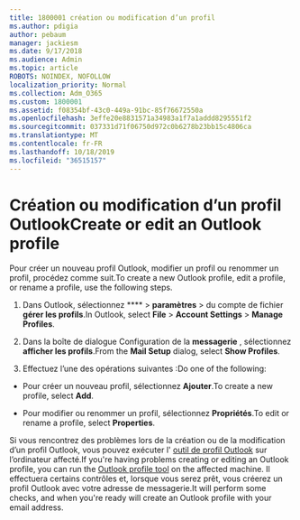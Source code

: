 ```yaml
---
title: 1800001 création ou modification d’un profil
ms.author: pdigia
author: pebaum
manager: jackiesm
ms.date: 9/17/2018
ms.audience: Admin
ms.topic: article
ROBOTS: NOINDEX, NOFOLLOW
localization_priority: Normal
ms.collection: Adm_O365
ms.custom: 1800001
ms.assetid: f08354bf-43c0-449a-91bc-85f76672550a
ms.openlocfilehash: 3effe20e8831571a34983a1f7a1addd8295551f2
ms.sourcegitcommit: 037331d71f06750d972c0b6278b23bb15c4806ca
ms.translationtype: MT
ms.contentlocale: fr-FR
ms.lasthandoff: 10/18/2019
ms.locfileid: "36515157"
---
```

# <a name="create-or-edit-an-outlook-profile"></a><span data-ttu-id="cf34f-102">Création ou modification d’un profil Outlook</span><span class="sxs-lookup"><span data-stu-id="cf34f-102">Create or edit an Outlook profile</span></span>

<span data-ttu-id="cf34f-103">Pour créer un nouveau profil Outlook, modifier un profil ou renommer un profil, procédez comme suit.</span><span class="sxs-lookup"><span data-stu-id="cf34f-103">To create a new Outlook profile, edit a profile, or rename a profile, use the following steps.</span></span>
  
1. <span data-ttu-id="cf34f-104">Dans Outlook, sélectionnez \*\*\*\* \> **paramètres** \> du compte de fichier **gérer les profils**.</span><span class="sxs-lookup"><span data-stu-id="cf34f-104">In Outlook, select **File** \> **Account Settings** \> **Manage Profiles**.</span></span>
    
2. <span data-ttu-id="cf34f-105">Dans la boîte de dialogue Configuration de la **messagerie** , sélectionnez **afficher les profils**.</span><span class="sxs-lookup"><span data-stu-id="cf34f-105">From the **Mail Setup** dialog, select **Show Profiles**.</span></span>
    
3. <span data-ttu-id="cf34f-106">Effectuez l’une des opérations suivantes :</span><span class="sxs-lookup"><span data-stu-id="cf34f-106">Do one of the following:</span></span>
    
  - <span data-ttu-id="cf34f-107">Pour créer un nouveau profil, sélectionnez **Ajouter**.</span><span class="sxs-lookup"><span data-stu-id="cf34f-107">To create a new profile, select **Add**.</span></span>
    
  - <span data-ttu-id="cf34f-108">Pour modifier ou renommer un profil, sélectionnez **Propriétés**.</span><span class="sxs-lookup"><span data-stu-id="cf34f-108">To edit or rename a profile, select **Properties**.</span></span>
    
<span data-ttu-id="cf34f-109">Si vous rencontrez des problèmes lors de la création ou de la modification d’un profil Outlook, vous pouvez exécuter l' [outil de profil Outlook](https://aka.ms/SaRA-OutlookSetupProfile) sur l’ordinateur affecté.</span><span class="sxs-lookup"><span data-stu-id="cf34f-109">If you're having problems creating or editing an Outlook profile, you can run the [Outlook profile tool](https://aka.ms/SaRA-OutlookSetupProfile) on the affected machine.</span></span> <span data-ttu-id="cf34f-110">Il effectuera certains contrôles et, lorsque vous serez prêt, vous créerez un profil Outlook avec votre adresse de messagerie.</span><span class="sxs-lookup"><span data-stu-id="cf34f-110">It will perform some checks, and when you're ready will create an Outlook profile with your email address.</span></span> 
  

